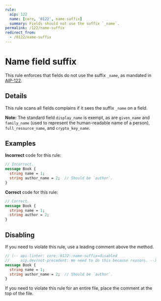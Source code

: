 ```yaml
---
rule:
  aip: 122
  name: [core, '0122', name-suffix]
  summary: Fields should not use the suffix `_name`.
permalink: /122/name-suffix
redirect_from:
  - /0122/name-suffix
---
```


# Name field suffix

This rule enforces that fields do not use the suffix `_name`, as mandated in
[AIP-122][].

## Details

This rule scans all fields complains if it sees the suffix `_name` on a field.

**Note:** The standard field `display_name` is exempt, as are `given_name` and
`family_name` (used to represent the human-readable name of a person),
`full_resource_name`, and `crypto_key_name`.

## Examples

**Incorrect** code for this rule:

```proto
// Incorrect.
message Book {
  string name = 1;
  string author_name = 2;  // Should be `author`.
}
```

**Correct** code for this rule:

```proto
// Correct.
message Book {
  string name = 1;
  string author = 2;
}
```

## Disabling

If you need to violate this rule, use a leading comment above the method.

```proto
// (-- api-linter: core::0122::name-suffix=disabled
//     aip.dev/not-precedent: We need to do this because reasons. --)
message Book {
  string name = 1;
  string author_name = 2;  // Should be `author`.
}
```

If you need to violate this rule for an entire file, place the comment at the
top of the file.

[aip-122]: http://aip.dev/122
[aip.dev/not-precedent]: https://aip.dev/not-precedent
